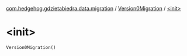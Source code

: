 [com.hedgehog.gdzietabiedra.data.migration](../index.md) / [Version0Migration](index.md) / [&lt;init&gt;](./-init-.md)

# &lt;init&gt;

`Version0Migration()`